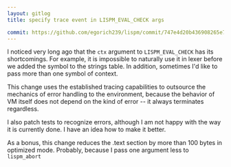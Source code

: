 ```yaml
---
layout: gitlog
title: specify trace event in LISPM_EVAL_CHECK args

commit: https://github.com/egorich239/lispm/commit/747e4d20b436908265e781998273727a6785aa9e
---
```


I noticed very long ago that the `ctx` argument to `LISPM_EVAL_CHECK`
has its shortcomings. For example, it is impossible to naturally use it
in lexer before we added the symbol to the strings table. In addition,
sometimes I'd like to pass more than one symbol of context.

This change uses the established tracing capabilities to outsource the
mechanics of error handling to the environment, because the behavior of
VM itself does not depend on the kind of error -- it always terminates
regardless.

I also patch tests to recognize errors, although I am not happy with the
way it is currently done. I have an idea how to make it better.

As a bonus, this change reduces the .text section by more than 100
bytes in optimized mode. Probably, because I pass one argument less to
`lispm_abort`

